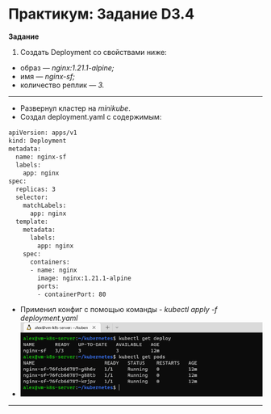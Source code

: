 # Практикум: Задание D3.4

**Задание**
1. Создать Deployment со свойствами ниже:
- образ — _nginx:1.21.1-alpine;_
- имя — _nginx-sf;_
- количество реплик — _3._
___
- Развернул кластер на _minikube_. 
- Создал deployment.yaml с содержимым:
```
apiVersion: apps/v1
kind: Deployment
metadata:
  name: nginx-sf
  labels:
    app: nginx
spec:
  replicas: 3
  selector:
    matchLabels:
      app: nginx
  template:
    metadata:
      labels:
        app: nginx
    spec:
      containers:
      - name: nginx
        image: nginx:1.21.1-alpine
        ports:
        - containerPort: 80
```
- Применил конфиг с помощью команды - _kubectl apply -f deployment.yaml_
- ![deployment_k8s](./images/deployment_k8s.PNG)
___

